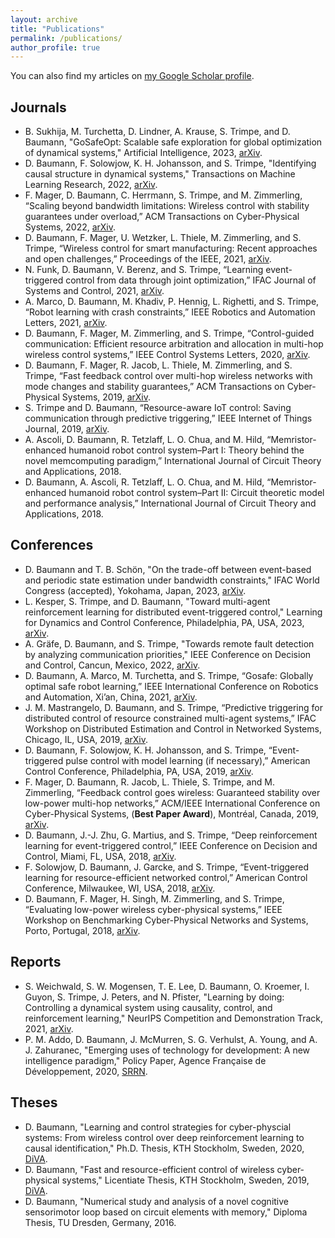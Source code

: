 ```yaml
---
layout: archive
title: "Publications"
permalink: /publications/
author_profile: true
---
```


You can also find my articles on [my Google Scholar profile](https://scholar.google.com/citations?user=bJX8-CEAAAAJ&hl=en).

## Journals

* B. Sukhija, M. Turchetta, D. Lindner, A. Krause, S. Trimpe, and D. Baumann, "GoSafeOpt: Scalable safe exploration for global optimization of dynamical systems," Artificial Intelligence, 2023, [arXiv](https://arxiv.org/abs/2201.09562).
* D. Baumann, F. Solowjow, K. H. Johansson, and S. Trimpe, "Identifying causal structure in dynamical systems," Transactions on Machine Learning Research, 2022, [arXiv](https://arxiv.org/abs/2006.03906).
* F. Mager, D. Baumann, C. Herrmann, S. Trimpe, and M. Zimmerling, “Scaling beyond bandwidth limitations: Wireless control with stability guarantees under overload,” ACM Transactions on Cyber-Physical Systems, 2022, [arXiv](https://arxiv.org/abs/2104.07989).
* D. Baumann, F. Mager, U. Wetzker, L. Thiele, M. Zimmerling, and S. Trimpe, “Wireless control for smart manufacturing: Recent approaches and open challenges,” Proceedings of the IEEE, 2021, [arXiv](https://arxiv.org/abs/2010.09087).
* N. Funk, D. Baumann, V. Berenz, and S. Trimpe, “Learning event-triggered control from data through joint optimization,” IFAC Journal of Systems and Control, 2021, [arXiv](https://arxiv.org/abs/2008.04712).
* A. Marco, D. Baumann, M. Khadiv, P. Hennig, L. Righetti, and S. Trimpe, “Robot learning with crash constraints,” IEEE Robotics and Automation Letters, 2021, [arXiv](https://arxiv.org/abs/2010.08669).
* D. Baumann, F. Mager, M. Zimmerling, and S. Trimpe, “Control-guided communication: Efficient resource arbitration and allocation in multi-hop wireless control systems,” IEEE Control Systems Letters, 2020, [arXiv](https://arxiv.org/abs/1906.03458).
* D. Baumann, F. Mager, R. Jacob, L. Thiele, M. Zimmerling, and S. Trimpe, “Fast feedback control over multi-hop wireless networks with mode changes and stability guarantees,” ACM Transactions on Cyber-Physical Systems, 2019, [arXiv](https://arxiv.org/abs/1909.10873).
* S. Trimpe and D. Baumann, “Resource-aware IoT control: Saving communication through predictive triggering,” IEEE Internet of Things Journal, 2019, [arXiv](https://arxiv.org/abs/1901.07531).
* A. Ascoli, D. Baumann, R. Tetzlaff, L. O. Chua, and M. Hild, “Memristor-enhanced humanoid robot control system–Part I: Theory behind the novel memcomputing paradigm,” International Journal of Circuit Theory and Applications, 2018.
* D. Baumann, A. Ascoli, R. Tetzlaff, L. O. Chua, and M. Hild, “Memristor-enhanced humanoid robot control system–Part II: Circuit theoretic model and performance analysis,” International Journal of Circuit Theory and Applications, 2018.

## Conferences

* D. Baumann and T. B. Schön, "On the trade-off between event-based and periodic state estimation under bandwidth constraints," IFAC World Congress (accepted), Yokohama, Japan, 2023, [arXiv](https://arxiv.org/abs/2304.00559).
* L. Kesper, S. Trimpe, and D. Baumann, "Toward multi-agent reinforcement learning for distributed event-triggered control," Learning for Dynamics and Control Conference, Philadelphia, PA, USA, 2023, [arXiv](http://arxiv.org/abs/2305.08723).
* A. Gräfe, D. Baumann, and S. Trimpe, "Towards remote fault detection by analyzing communication priorities," IEEE Conference on Decision and Control, Cancun, Mexico, 2022, [arXiv](https://arxiv.org/abs/2209.15498).
* D. Baumann, A. Marco, M. Turchetta, and S. Trimpe, “Gosafe: Globally optimal safe robot learning,” IEEE International Conference on Robotics and Automation, Xi’an, China, 2021, [arXiv](https://arxiv.org/abs/2105.13281).
* J. M. Mastrangelo, D. Baumann, and S. Trimpe, “Predictive triggering for distributed control of resource constrained multi-agent systems,” IFAC Workshop on Distributed Estimation and Control in Networked Systems, Chicago, IL, USA, 2019, [arXiv](https://arxiv.org/abs/1907.12300).
* D. Baumann, F. Solowjow, K. H. Johansson, and S. Trimpe, “Event-triggered pulse control with model learning (if necessary),” American Control Conference, Philadelphia, PA, USA, 2019, [arXiv](https://arxiv.org/abs/1903.08046).
* F. Mager, D. Baumann, R. Jacob, L. Thiele, S. Trimpe, and M. Zimmerling, “Feedback control goes wireless: Guaranteed stability over low-power multi-hop networks,” ACM/IEEE International Conference on Cyber-Physical Systems, (**Best Paper Award**), Montréal, Canada, 2019, [arXiv](https://arxiv.org/abs/1804.08986).
* D. Baumann, J.-J. Zhu, G. Martius, and S. Trimpe, “Deep reinforcement learning for event-triggered control,” IEEE Conference on Decision and Control, Miami, FL, USA, 2018, [arXiv](https://arxiv.org/abs/1809.05152).
* F. Solowjow, D. Baumann, J. Garcke, and S. Trimpe, “Event-triggered learning for resource-efficient networked control,” American Control Conference, Milwaukee, WI, USA, 2018, [arXiv](https://arxiv.org/abs/1803.01802).
* D. Baumann, F. Mager, H. Singh, M. Zimmerling, and S. Trimpe, “Evaluating low-power wireless cyber-physical systems,” IEEE Workshop on Benchmarking Cyber-Physical Networks and Systems, Porto, Portugal, 2018, [arXiv](https://arxiv.org/abs/1804.09582).

## Reports

* S. Weichwald, S. W. Mogensen, T. E. Lee, D. Baumann, O. Kroemer, I. Guyon, S. Trimpe, J. Peters, and N. Pfister, "Learning by doing: Controlling a dynamical system using causality, control, and reinforcement learning," NeurIPS Competition and Demonstration Track, 2021, [arXiv](https://arxiv.org/pdf/2202.06052).
* P. M. Addo, D. Baumann, J. McMurren, S. G. Verhulst, A. Young, and A. J. Zahuranec, "Emerging uses of technology for development: A new intelligence paradigm," Policy Paper, Agence Française de Développement, 2020, [SRRN](https://papers.ssrn.com/sol3/papers.cfm?abstract_id=3937649).

## Theses
* D. Baumann, "Learning and control strategies for cyber-physcial systems: From wireless control over deep reinforcement learning to causal identification," Ph.D. Thesis, KTH Stockholm, Sweden, 2020, [DiVA](http://kth.diva-portal.org/smash/record.jsf?pid=diva2%3A1500552&dswid=5226).
* D. Baumann, "Fast and resource-efficient control of wireless cyber-physical systems," Licentiate Thesis, KTH Stockholm, Sweden, 2019, [DiVA](http://www.diva-portal.org/smash/record.jsf?pid=diva2%3A1280065&dswid=5801).
* D. Baumann, "Numerical study and analysis of a novel cognitive sensorimotor loop based on circuit elements with memory," Diploma Thesis, TU Dresden, Germany, 2016.
